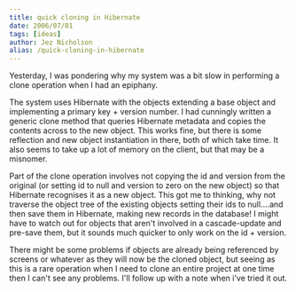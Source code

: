 ```yaml
---
title: quick cloning in Hibernate
date: 2006/07/01
tags: [ideas]
author: Jez Nicholson
alias: /quick-cloning-in-hibernate
---
```

Yesterday, I was pondering why my system was a bit slow in performing a clone operation when I had an epiphany.

The system uses Hibernate with the objects extending a base object and implementing a primary key + version number. I had cunningly written a generic clone method that queries Hibernate metadata and copies the contents across to the new object. This works fine, but there is some reflection and new object instantiation in there, both of which take time. It also seems to take up a lot of memory on the client, but that may be a misnomer.

Part of the clone operation involves not copying the id and version from the original (or setting id to null and version to zero on the new object) so that Hibernate recognises it as a new object. This got me to thinking, why not traverse the object tree of the existing objects setting their ids to null....and then save them in Hibernate, making new records in the database! I might have to watch out for objects that aren't involved in a cascade-update and pre-save them, but it sounds much quicker to only work on the id + version.

There might be some problems if objects are already being referenced by screens or whatever as they will now be the cloned object, but seeing as this is a rare operation when I need to clone an entire project at one time then I can't see any problems. I'll follow up with a note when i've tried it out.